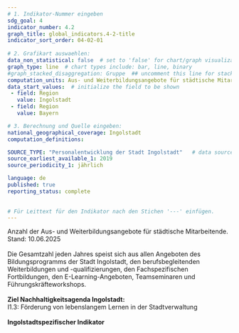 ```yaml
---
# 1. Indikator-Nummer eingeben 
sdg_goal: 4 
indicator_number: 4.2
graph_title: global_indicators.4-2-title
indicator_sort_order: 04-02-01
 
# 2. Grafikart auswaehlen: 
data_non_statistical: false  # set to 'false' for chart/graph visualization 
graph_type: line  # chart types include: bar, line, binary 
#graph_stacked_disaggregation: Gruppe  ## uncomment this line for stacked bars. eplace 'Geschlecht' with the field of aggregation. 
computation_units: Aus- und Weiterbildungsangebote für städtische Mitarbeitende
data_start_values:  # initialize the field to be shown  
 - field: Region 
   value: Ingolstadt 
 - field: Region 
   value: Bayern 

# 3. Berechnung und Quelle eingeben: 
national_geographical_coverage: Ingolstadt 
computation_definitions: 

SOURCE_TYPE: "Personalentwicklung der Stadt Ingolstadt"   # data source  
source_earliest_available_1: 2019
source_periodicity_1: jährlich

language: de   
published: true 
reporting_status: complete
 
 
# Für Leittext für den Indikator nach den Stichen '---' einfügen. 
---
```

Anzahl der Aus- und Weiterbildungsangebote für städtische Mitarbeitende. Stand: 10.06.2025<br>
<br>
Die Gesamtzahl jeden Jahres speist sich aus allen Angeboten des Bildungsprogramms der Stadt Ingolstadt, den berufsbegleitenden Weiterbildungen und -qualifizierungen, den Fachspezifischen Fortbildungen, den E-Learning-Angeboten, Teamseminaren und Führungskräfteworkshops.<br>
<br>
<b>Ziel Nachhaltigkeitsagenda Ingolstadt:</b><br>
I1.3: Förderung von lebenslangem Lernen in der Stadtverwaltung <br>
<br>
<b>Ingolstadtspezifischer Indikator</b>
